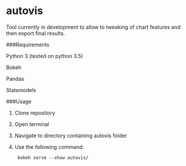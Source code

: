 # autovis

Tool currently in development to allow to tweaking of chart features and then export final results.

###Requirements

Python 3 (tested on python 3.5)

Bokeh

Pandas

Statsmodels

###Usage

1. Clone repository
2. Open terminal
3. Navigate to directory containing autovis folder
4. Use the following command:

        bokeh serve --show autovis/
